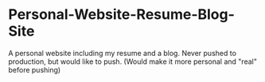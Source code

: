 # Personal-Website-Resume-Blog-Site
A personal website including my resume and a blog.  Never pushed to production, but would like to push.  (Would make it more personal and "real" before pushing)
